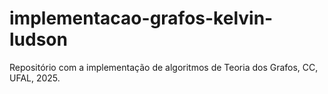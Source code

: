 # implementacao-grafos-kelvin-ludson

Repositório com a implementação de algoritmos de Teoria dos Grafos, CC, UFAL, 2025.
